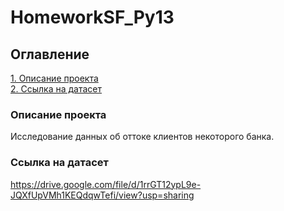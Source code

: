 # HomeworkSF_Py13

## Оглавление  
[1. Описание проекта](.README.md#Описание-проекта)   
[2. Ссылка на датасет](.README.md#Ссылка-на-датасет)  

### Описание проекта    
Исследование данных об оттоке клиентов некоторого банка.

### Ссылка на датасет
https://drive.google.com/file/d/1rrGT12ypL9e-JQXfUpVMh1KEQdqwTefi/view?usp=sharing
